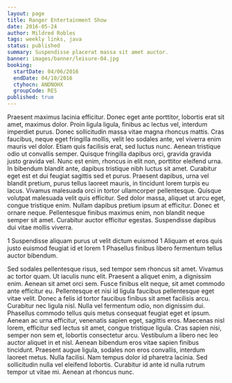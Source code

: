 ```yaml
---
layout: page
title: Ranger Entertainment Show
date: 2016-05-24
author: Mildred Robles
tags: weekly links, java
status: published
summary: Suspendisse placerat massa sit amet auctor.
banner: images/banner/leisure-04.jpg
booking:
  startDate: 04/06/2016
  endDate: 04/10/2016
  ctyhocn: ANDNOHX
  groupCode: RES
published: true
---
```

Praesent maximus lacinia efficitur. Donec eget ante porttitor, lobortis erat sit amet, maximus dolor. Proin ligula ligula, finibus ac lectus vel, interdum imperdiet purus. Donec sollicitudin massa vitae magna rhoncus mattis. Cras faucibus, neque eget fringilla mollis, velit leo sodales ante, vel viverra enim mauris vel dolor. Etiam quis facilisis erat, sed luctus nunc. Aenean tristique odio ut convallis semper.
Quisque fringilla dapibus orci, gravida gravida justo gravida vel. Nunc est enim, rhoncus in elit non, porttitor eleifend urna. In bibendum blandit ante, dapibus tristique nibh luctus sit amet. Curabitur eget est et dui feugiat sagittis sed et purus. Praesent dapibus, urna vel blandit pretium, purus tellus laoreet mauris, in tincidunt lorem turpis eu lacus. Vivamus malesuada orci in tortor ullamcorper pellentesque. Quisque volutpat malesuada velit quis efficitur. Sed dolor massa, aliquet ut arcu eget, congue tristique enim. Nullam dapibus pretium ipsum at efficitur. Donec et ornare neque. Pellentesque finibus maximus enim, non blandit neque semper sit amet. Curabitur auctor efficitur egestas. Suspendisse dapibus dui vitae mollis viverra.

1 Suspendisse aliquam purus ut velit dictum euismod
1 Aliquam et eros quis justo euismod feugiat id et lorem
1 Phasellus finibus libero fermentum tellus auctor bibendum.

Sed sodales pellentesque risus, sed tempor sem rhoncus sit amet. Vivamus ac tortor quam. Ut iaculis nunc elit. Praesent a aliquet enim, a dignissim enim. Aenean sit amet orci sem. Fusce finibus elit neque, sit amet commodo ante efficitur eu. Pellentesque et nisi id ligula faucibus pellentesque eget vitae velit. Donec a felis id tortor faucibus finibus sit amet facilisis arcu. Curabitur nec ligula nisl. Nulla vel fermentum odio, non dignissim dui. Phasellus commodo tellus quis metus consequat feugiat eget et ipsum. Aenean ac urna efficitur, venenatis sapien eget, sagittis eros.
Maecenas nisl lorem, efficitur sed lectus sit amet, congue tristique ligula. Cras sapien nisi, semper non sem et, lobortis consectetur arcu. Vestibulum a libero nec leo auctor aliquet in et nisl. Aenean bibendum eros vitae sapien finibus tincidunt. Praesent augue ligula, sodales non eros convallis, interdum laoreet metus. Nulla facilisi. Nam tempus dolor id pharetra lacinia. Sed sollicitudin nulla vel eleifend lobortis. Curabitur id ante id nulla rutrum tempor ut vitae mi. Aenean at rhoncus nunc.
